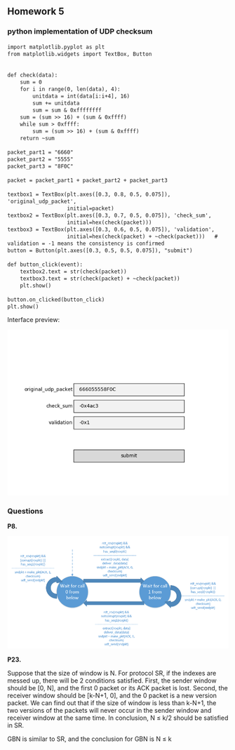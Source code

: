 ## Homework 5

### python implementation of UDP checksum

```
import matplotlib.pyplot as plt
from matplotlib.widgets import TextBox, Button


def check(data):
    sum = 0
    for i in range(0, len(data), 4):
        unitdata = int(data[i:i+4], 16)
        sum += unitdata
        sum = sum & 0xffffffff
    sum = (sum >> 16) + (sum & 0xffff)
    while sum > 0xffff:
        sum = (sum >> 16) + (sum & 0xffff)
    return ~sum

packet_part1 = "6660"
packet_part2 = "5555"
packet_part3 = "8F0C"

packet = packet_part1 + packet_part2 + packet_part3

textbox1 = TextBox(plt.axes([0.3, 0.8, 0.5, 0.075]), 'original_udp_packet',
                   initial=packet)
textbox2 = TextBox(plt.axes([0.3, 0.7, 0.5, 0.075]), 'check_sum',
                   initial=hex(check(packet)))
textbox3 = TextBox(plt.axes([0.3, 0.6, 0.5, 0.075]), 'validation',
                   initial=hex(check(packet) + ~check(packet)))   # validation = -1 means the consistency is confirmed
button = Button(plt.axes([0.3, 0.5, 0.5, 0.075]), "submit")

def button_click(event):
    textbox2.text = str(check(packet))
    textbox3.text = str(check(packet) + ~check(packet))
    plt.show()

button.on_clicked(button_click)
plt.show()
```

Interface preview:

![GUI](https://github.com/antman9914/CitiChatbot/blob/master/GUI_preview.png?raw=true)

### Questions

**P8.**

![p8 figure](https://github.com/antman9914/CitiChatbot/blob/master/hw5q8.png?raw=true)

**P23.**

Suppose that the size of window is N. For protocol SR, if the indexes are messed up, there will be 2 conditions satisfied. First, the sender window should be [0, N], and the first 0 packet or its ACK packet is lost. Second, the receiver window should be [k-N+1, 0], and the 0 packet is a new version packet. We can find out that if the size of window is less than k-N+1, the two versions of the packets will never occur in the sender window and receiver window at the same time. In conclusion, N ≤ k/2 should be satisfied in SR.

GBN is similar to SR, and the conclusion for GBN is N ≤ k
